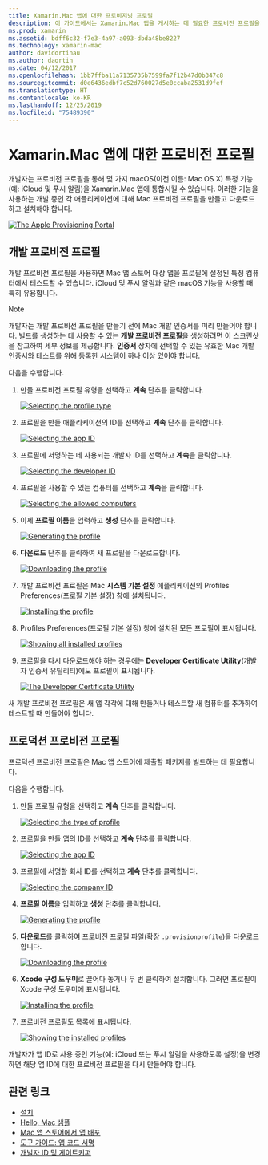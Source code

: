 ```yaml
---
title: Xamarin.Mac 앱에 대한 프로비저닝 프로필
description: 이 가이드에서는 Xamarin.Mac 앱을 게시하는 데 필요한 프로비전 프로필을 만드는 방법을 안내합니다.
ms.prod: xamarin
ms.assetid: bdff6c32-f7e3-4a97-a093-dbda48be8227
ms.technology: xamarin-mac
author: davidortinau
ms.author: daortin
ms.date: 04/12/2017
ms.openlocfilehash: 1bb7ffba11a7135735b7599fa7f12b47d0b347c8
ms.sourcegitcommit: d0e6436edbf7c52d760027d5e0ccaba2531d9fef
ms.translationtype: HT
ms.contentlocale: ko-KR
ms.lasthandoff: 12/25/2019
ms.locfileid: "75489390"
---
```

# <a name="provisioning-profiles-for-xamarinmac-apps"></a>Xamarin.Mac 앱에 대한 프로비전 프로필

개발자는 프로비전 프로필을 통해 몇 가지 macOS(이전 이름: Mac OS X) 특정 기능(예: iCloud 및 푸시 알림)을 Xamarin.Mac 앱에 통합시킬 수 있습니다. 이러한 기능을 사용하는 개발 중인 각 애플리케이션에 대해 Mac 프로비전 프로필을 만들고 다운로드하고 설치해야 합니다.

[![](profiles-images/certif13.png "The Apple Provisioning Portal")](profiles-images/certif13.png#lightbox)

## <a name="development-provisioning-profile"></a>개발 프로비전 프로필

개발 프로비전 프로필을 사용하면 Mac 앱 스토어 대상 앱을 프로필에 설정된 특정 컴퓨터에서 테스트할 수 있습니다. iCloud 및 푸시 알림과 같은 macOS 기능을 사용할 때 특히 유용합니다.

> [!NOTE]
> 개발자는 개발 프로비전 프로필을 만들기 전에 Mac 개발 인증서를 미리 만들어야 합니다. 빌드를 생성하는 데 사용할 수 있는 **개발 프로비전 프로필**을 생성하려면 이 스크린샷을 참고하여 세부 정보를 제공합니다. **인증서** 상자에 선택할 수 있는 유효한 Mac 개발 인증서와 테스트를 위해 등록한 시스템이 하나 이상 있어야 합니다.

다음을 수행합니다.

1. 만들 프로비전 프로필 유형을 선택하고 **계속** 단추를 클릭합니다. 

    [![](profiles-images/certif14.png "Selecting the profile type")](profiles-images/certif14.png#lightbox)
2. 프로필을 만들 애플리케이션의 ID를 선택하고 **계속** 단추를 클릭합니다. 

    [![](profiles-images/certif15.png "Selecting the app ID")](profiles-images/certif15.png#lightbox)
3. 프로필에 서명하는 데 사용되는 개발자 ID를 선택하고 **계속**을 클릭합니다. 

    [![](profiles-images/certif16.png "Selecting the developer ID")](profiles-images/certif16.png#lightbox)
4. 프로필을 사용할 수 있는 컴퓨터를 선택하고 **계속**을 클릭합니다. 

    [![](profiles-images/certif17.png "Selecting the allowed computers")](profiles-images/certif17.png#lightbox)
5. 이제 **프로필 이름**을 입력하고 **생성** 단추를 클릭합니다. 

    [![](profiles-images/certif18.png "Generating the profile")](profiles-images/certif18.png#lightbox)
6. **다운로드** 단추를 클릭하여 새 프로필을 다운로드합니다. 

    [![](profiles-images/certif19.png "Downloading the profile")](profiles-images/certif19.png#lightbox)
7. 개발 프로비전 프로필은 Mac **시스템 기본 설정** 애플리케이션의 Profiles Preferences(프로필 기본 설정) 창에 설치됩니다. 

    [![](profiles-images/certif20.png "Installing the profile")](profiles-images/certif20.png#lightbox)
8. Profiles Preferences(프로필 기본 설정) 창에 설치된 모든 프로필이 표시됩니다. 

    [![](profiles-images/image47.png "Showing all installed profiles")](profiles-images/image47.png#lightbox)
9. 프로필을 다시 다운로드해야 하는 경우에는 **Developer Certificate Utility**(개발자 인증서 유틸리티)에도 프로필이 표시됩니다. 

    [![](profiles-images/image48.png "The Developer Certificate Utility")](profiles-images/image48.png#lightbox)

새 개발 프로비전 프로필은 새 앱 각각에 대해 만들거나 테스트할 새 컴퓨터를 추가하여 테스트할 때 만들어야 합니다.

## <a name="production-provisioning-profile"></a>프로덕션 프로비전 프로필

프로덕션 프로비전 프로필은 Mac 앱 스토어에 제출할 패키지를 빌드하는 데 필요합니다.

다음을 수행합니다.

1. 만들 프로필 유형을 선택하고 **계속** 단추를 클릭합니다. 

    [![](profiles-images/certif21.png "Selecting the type of profile")](profiles-images/certif21.png#lightbox)
2. 프로필을 만들 앱의 ID를 선택하고 **계속** 단추를 클릭합니다. 

    [![](profiles-images/certif15.png "Selecting the app ID")](profiles-images/certif15.png#lightbox)
3. 프로필에 서명할 회사 ID를 선택하고 **계속** 단추를 클릭합니다. 

    [![](profiles-images/certif23.png "Selecting the company ID")](profiles-images/certif23.png#lightbox)
4. **프로필 이름**을 입력하고 **생성** 단추를 클릭합니다. 

    [![](profiles-images/certif24.png "Generating the profile")](profiles-images/certif24.png#lightbox)
5. **다운로드**를 클릭하여 프로비전 프로필 파일(확장 `.provisionprofile`)을 다운로드합니다. 

    [![](profiles-images/certif25.png "Downloading the profile")](profiles-images/certif25.png#lightbox)
6. **Xcode 구성 도우미**로 끌어다 놓거나 두 번 클릭하여 설치합니다. 그러면 프로필이 Xcode 구성 도우미에 표시됩니다. 

    [![](profiles-images/image51.png "Installing the profile")](profiles-images/image51.png#lightbox)
7. 프로비전 프로필도 목록에 표시됩니다. 

    [![](profiles-images/certif26.png "Showing the installed profiles")](profiles-images/certif26.png#lightbox)

개발자가 앱 ID로 사용 중인 기능(예: iCloud 또는 푸시 알림을 사용하도록 설정)을 변경하면 해당 앱 ID에 대한 프로비전 프로필을 다시 만들어야 합니다.

## <a name="related-links"></a>관련 링크

- [설치](~//mac/get-started/installation.md)
- [Hello, Mac 샘플](~//mac/get-started/hello-mac.md)
- [Mac 앱 스토어에서 앱 배포](https://developer.apple.com/devcenter/mac/checklist/)
- [도구 가이드: 앱 코드 서명](https://developer.apple.com/library/mac/#documentation/ToolsLanguages/Conceptual/OSXWorkflowGuide/CodeSigning/CodeSigning.html)
- [개발자 ID 및 게이트키퍼](https://developer.apple.com/resources/developer-id/)
